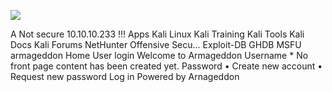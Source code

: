 ![](Maszyny/Linux/Armageddon/Pasted%20image%2020210731003718.png)

A Not secure
10.10.10.233
!!! Apps
Kali Linux
Kali Training
Kali Tools
Kali Docs
Kali Forums
NetHunter
Offensive Secu...
Exploit-DB
GHDB
MSFU
armageddon
Home
User login
Welcome to Armageddon
Username *
No front page content has been created yet.
Password
• Create new account
• Request new password
Log in
Powered by Arnageddon
